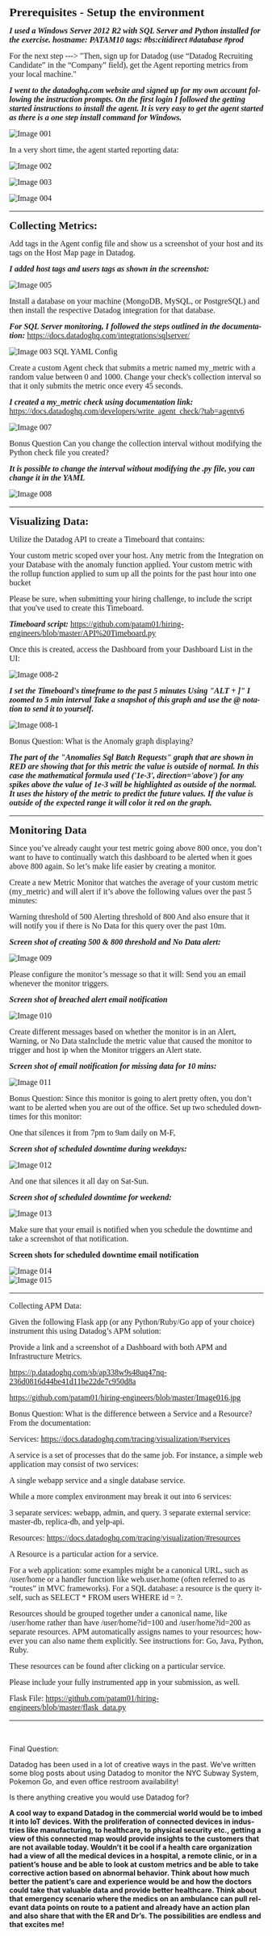 <head>
<meta http-equiv=Content-Type content="text/html; charset=windows-1252">


<body lang=EN-US link=blue vlink="#954F72" style='tab-interval:.5in'>

<div class=WordSection1>

<p class=MsoNormal style='mso-margin-top-alt:auto;mso-margin-bottom-alt:auto;
line-height:normal;mso-outline-level:2'><b><span style='font-size:18.0pt;
font-family:"Times New Roman",serif;mso-fareast-font-family:"Times New Roman"'>Prerequisites
- Setup the environment<o:p></o:p></span></b></p>

<p class=MsoNormal style='mso-margin-top-alt:auto;mso-margin-bottom-alt:auto;
line-height:normal'><b style='mso-bidi-font-weight:normal'><i style='mso-bidi-font-style:
normal'><span style='font-size:12.0pt;font-family:"Times New Roman",serif;
mso-fareast-font-family:"Times New Roman"'>I used a Windows Server 2012 R2 with
SQL Server and Python installed for the exercise. hostname: PATAM10 tags: #<span
class=SpellE>bs:citidirect</span> #database #prod<o:p></o:p></span></i></b></p>

<p class=MsoNormal style='mso-margin-top-alt:auto;mso-margin-bottom-alt:auto;
line-height:normal'><span style='font-size:12.0pt;font-family:"Times New Roman",serif;
mso-fareast-font-family:"Times New Roman"'>For the next step ---&gt;
&quot;Then, sign up for Datadog (use “Datadog Recruiting Candidate” in the
“Company” field), get the Agent reporting metrics from your local
machine.&quot;<o:p></o:p></span></p>

<p class=MsoNormal style='mso-margin-top-alt:auto;mso-margin-bottom-alt:auto;
line-height:normal'><b style='mso-bidi-font-weight:normal'><i style='mso-bidi-font-style:
normal'><span style='font-size:12.0pt;font-family:"Times New Roman",serif;
mso-fareast-font-family:"Times New Roman"'>I went to the datadoghq.com website
and signed up for my own account following the instruction prompts. On the
first login I followed the getting started instructions to install the agent.
It is very easy to get the agent started as there is a <span class=SpellE>one
step</span> install command for Windows.<o:p></o:p></span></i></b></p>

<p class=MsoNormal style='mso-margin-top-alt:auto;mso-margin-bottom-alt:auto;
line-height:normal'><span style='font-size:12.0pt;font-family:"Times New Roman",serif;
mso-fareast-font-family:"Times New Roman"'><img src="https://github.com/patam01/hiring-engineers/blob/master/Image001.JPG" alt="Image 001"><o:p></o:p></span></p>

<p class=MsoNormal style='mso-margin-top-alt:auto;mso-margin-bottom-alt:auto;
line-height:normal'><span style='font-size:12.0pt;font-family:"Times New Roman",serif;
mso-fareast-font-family:"Times New Roman"'>In a very short time, the agent
started reporting data:<o:p></o:p></span></p>

<p class=MsoNormal style='mso-margin-top-alt:auto;mso-margin-bottom-alt:auto;
line-height:normal'><span style='font-size:12.0pt;font-family:"Times New Roman",serif;
mso-fareast-font-family:"Times New Roman"'><img src="https://github.com/patam01/hiring-engineers/blob/master/Image001-1.jpg" alt="Image 002"><o:p></o:p></span></p>

<p class=MsoNormal style='mso-margin-top-alt:auto;mso-margin-bottom-alt:auto;
line-height:normal'><span style='font-size:12.0pt;font-family:"Times New Roman",serif;
mso-fareast-font-family:"Times New Roman"'><img src="https://github.com/patam01/hiring-engineers/blob/master/Image002.jpg" alt="Image 003"><o:p></o:p></span></p>

<p class=MsoNormal style='mso-margin-top-alt:auto;mso-margin-bottom-alt:auto;
line-height:normal'><span style='font-size:12.0pt;font-family:"Times New Roman",serif;
mso-fareast-font-family:"Times New Roman"'><img src="https://github.com/patam01/hiring-engineers/blob/master/Image004.jpg" alt="Image 004"><o:p></o:p></span></p>

<div class=MsoNormal align=center style='margin-bottom:0in;margin-bottom:.0001pt;
text-align:center;line-height:normal'><span style='font-size:12.0pt;font-family:
"Times New Roman",serif;mso-fareast-font-family:"Times New Roman"'>

<hr size=2 width="100%" align=center>

</span></div>

<p class=MsoNormal style='mso-margin-top-alt:auto;mso-margin-bottom-alt:auto;
line-height:normal'><b style='mso-bidi-font-weight:normal'><span
style='font-size:16.0pt;mso-bidi-font-size:12.0pt;font-family:"Times New Roman",serif;
mso-fareast-font-family:"Times New Roman"'>Collecting Metrics:<o:p></o:p></span></b></p>

<p class=MsoNormal style='mso-margin-top-alt:auto;mso-margin-bottom-alt:auto;
line-height:normal'><span style='font-size:12.0pt;font-family:"Times New Roman",serif;
mso-fareast-font-family:"Times New Roman"'>Add tags in the Agent config file
and show us a screenshot of your host and its tags on the Host Map page in
Datadog. <o:p></o:p></span></p>

<p class=MsoNormal style='mso-margin-top-alt:auto;mso-margin-bottom-alt:auto;
line-height:normal'><b style='mso-bidi-font-weight:normal'><i style='mso-bidi-font-style:
normal'><span style='font-size:12.0pt;font-family:"Times New Roman",serif;
mso-fareast-font-family:"Times New Roman"'>I added host tags and users tags as
shown in the screenshot:<o:p></o:p></span></i></b></p>

<p class=MsoNormal style='mso-margin-top-alt:auto;mso-margin-bottom-alt:auto;
line-height:normal'><span style='font-size:12.0pt;font-family:"Times New Roman",serif;
mso-fareast-font-family:"Times New Roman"'><img src="https://github.com/patam01/hiring-engineers/blob/master/Image005.jpg" alt="Image 005"><o:p></o:p></span></p>

<p class=MsoNormal style='mso-margin-top-alt:auto;mso-margin-bottom-alt:auto;
line-height:normal'><span style='font-size:12.0pt;font-family:"Times New Roman",serif;
mso-fareast-font-family:"Times New Roman"'>Install a database on your machine
(MongoDB, MySQL, or PostgreSQL) and then install the respective Datadog
integration for that database.<o:p></o:p></span></p>

<p class=MsoNormal style='mso-margin-top-alt:auto;mso-margin-bottom-alt:auto;
line-height:normal'><b style='mso-bidi-font-weight:normal'><i style='mso-bidi-font-style:
normal'><span style='font-size:12.0pt;font-family:"Times New Roman",serif;
mso-fareast-font-family:"Times New Roman"'>For SQL Server monitoring, I
followed the steps outlined in the documentation: </span></i></b><span
style='font-size:12.0pt;font-family:"Times New Roman",serif;mso-fareast-font-family:
"Times New Roman"'><a href="https://docs.datadoghq.com/integrations/sqlserver/">https://docs.datadoghq.com/integrations/sqlserver/</a><o:p></o:p></span></p>

<p class=MsoNormal style='mso-margin-top-alt:auto;mso-margin-bottom-alt:auto;
line-height:normal'><span style='font-size:12.0pt;font-family:"Times New Roman",serif;
mso-fareast-font-family:"Times New Roman"'><img src="https://github.com/patam01/hiring-engineers/blob/master/Image003.png" alt="Image 003">
SQL YAML Config<o:p></o:p></span></p>

<p class=MsoNormal style='mso-margin-top-alt:auto;mso-margin-bottom-alt:auto;
line-height:normal'><span style='font-size:12.0pt;font-family:"Times New Roman",serif;
mso-fareast-font-family:"Times New Roman"'>Create a custom Agent check that
submits a metric named <span class=SpellE>my_metric</span> with a random value
between 0 and 1000. Change your check's collection interval so that it only
submits the metric once every 45 seconds.<o:p></o:p></span></p>

<p class=MsoNormal style='mso-margin-top-alt:auto;mso-margin-bottom-alt:auto;
line-height:normal'><b style='mso-bidi-font-weight:normal'><i style='mso-bidi-font-style:
normal'><span style='font-size:12.0pt;font-family:"Times New Roman",serif;
mso-fareast-font-family:"Times New Roman"'>I created a <span class=SpellE>my_metric</span>
check using documentation link: </span></i></b><span style='font-size:12.0pt;
font-family:"Times New Roman",serif;mso-fareast-font-family:"Times New Roman"'><a
href="https://docs.datadoghq.com/developers/write_agent_check/?tab=agentv6">https://docs.datadoghq.com/developers/write_agent_check/?tab=agentv6</a><o:p></o:p></span></p>

<p class=MsoNormal style='mso-margin-top-alt:auto;mso-margin-bottom-alt:auto;
line-height:normal'><span style='font-size:12.0pt;font-family:"Times New Roman",serif;
mso-fareast-font-family:"Times New Roman"'><img src="https://github.com/patam01/hiring-engineers/blob/master/Image007.png" alt="Image 007"><o:p></o:p></span></p>

<p class=MsoNormal style='mso-margin-top-alt:auto;mso-margin-bottom-alt:auto;
line-height:normal'><span style='font-size:12.0pt;font-family:"Times New Roman",serif;
mso-fareast-font-family:"Times New Roman"'>Bonus Question Can you change the
collection interval without modifying the Python check file you created?<o:p></o:p></span></p>

<p class=MsoNormal style='mso-margin-top-alt:auto;mso-margin-bottom-alt:auto;
line-height:normal'><b style='mso-bidi-font-weight:normal'><i style='mso-bidi-font-style:
normal'><span style='font-size:12.0pt;font-family:"Times New Roman",serif;
mso-fareast-font-family:"Times New Roman"'>It is possible to change the
interval without modifying the .<span class=SpellE>py</span> file, you can
change it in the YAML<o:p></o:p></span></i></b></p>

<p class=MsoNormal style='mso-margin-top-alt:auto;mso-margin-bottom-alt:auto;
line-height:normal'><span style='font-size:12.0pt;font-family:"Times New Roman",serif;
mso-fareast-font-family:"Times New Roman"'><img src="https://github.com/patam01/hiring-engineers/blob/master/Image008.png" alt="Image 008"><o:p></o:p></span></p>

<div class=MsoNormal align=center style='margin-bottom:0in;margin-bottom:.0001pt;
text-align:center;line-height:normal'><span style='font-size:12.0pt;font-family:
"Times New Roman",serif;mso-fareast-font-family:"Times New Roman"'>

<hr size=2 width="100%" align=center>

</span></div>

<p class=MsoNormal style='mso-margin-top-alt:auto;mso-margin-bottom-alt:auto;
line-height:normal'><b style='mso-bidi-font-weight:normal'><span
style='font-size:16.0pt;mso-bidi-font-size:12.0pt;font-family:"Times New Roman",serif;
mso-fareast-font-family:"Times New Roman"'>Visualizing Data:<o:p></o:p></span></b></p>

<p class=MsoNormal style='mso-margin-top-alt:auto;mso-margin-bottom-alt:auto;
line-height:normal'><span style='font-size:12.0pt;font-family:"Times New Roman",serif;
mso-fareast-font-family:"Times New Roman"'>Utilize the Datadog API to create a <span
class=SpellE>Timeboard</span> that contains:<o:p></o:p></span></p>

<p class=MsoNormal style='mso-margin-top-alt:auto;mso-margin-bottom-alt:auto;
line-height:normal'><span style='font-size:12.0pt;font-family:"Times New Roman",serif;
mso-fareast-font-family:"Times New Roman"'>Your custom metric scoped over your
host. Any metric from the Integration on your Database with the anomaly
function applied. Your custom metric with the rollup function applied to sum up
all the points for the past hour into one bucket<o:p></o:p></span></p>

<p class=MsoNormal style='mso-margin-top-alt:auto;mso-margin-bottom-alt:auto;
line-height:normal'><span style='font-size:12.0pt;font-family:"Times New Roman",serif;
mso-fareast-font-family:"Times New Roman"'>Please be sure, when submitting your
hiring challenge, to include the script that you've used to create this <span
class=SpellE>Timeboard</span>.<o:p></o:p></span></p>

<p class=MsoNormal style='mso-margin-top-alt:auto;mso-margin-bottom-alt:auto;
line-height:normal'><span class=SpellE><b style='mso-bidi-font-weight:normal'><i
style='mso-bidi-font-style:normal'><span style='font-size:12.0pt;font-family:
"Times New Roman",serif;mso-fareast-font-family:"Times New Roman"'>Timeboard</span></i></b></span><b
style='mso-bidi-font-weight:normal'><i style='mso-bidi-font-style:normal'><span
style='font-size:12.0pt;font-family:"Times New Roman",serif;mso-fareast-font-family:
"Times New Roman"'> script:</span></i></b><span style='font-size:12.0pt;
font-family:"Times New Roman",serif;mso-fareast-font-family:"Times New Roman"'>
<u><span style='color:blue'><a
href="https://github.com/patam01/hiring-engineers/blob/master/API%20Timeboard.py">https://github.com/patam01/hiring-engineers/blob/master/API%20Timeboard.py</a></span></u><o:p></o:p></span></p>

<p class=MsoNormal style='mso-margin-top-alt:auto;mso-margin-bottom-alt:auto;
line-height:normal'><span style='font-size:12.0pt;font-family:"Times New Roman",serif;
mso-fareast-font-family:"Times New Roman"'>Once this is created, access the
Dashboard from your Dashboard List in the UI:<o:p></o:p></span></p>

<p class=MsoNormal style='mso-margin-top-alt:auto;mso-margin-bottom-alt:auto;
line-height:normal'><span style='font-size:12.0pt;font-family:"Times New Roman",serif;
mso-fareast-font-family:"Times New Roman"'><img src="https://github.com/patam01/hiring-engineers/blob/master/Image008-2.jpg" alt="Image 008-2"><o:p></o:p></span></p>

<p class=MsoNormal style='mso-margin-top-alt:auto;mso-margin-bottom-alt:auto;
line-height:normal'><b style='mso-bidi-font-weight:normal'><i style='mso-bidi-font-style:
normal'><span style='font-size:12.0pt;font-family:"Times New Roman",serif;
mso-fareast-font-family:"Times New Roman"'>I set the <span class=SpellE>Timeboard's</span>
timeframe to the past 5 minutes Using &quot;ALT + ]&quot; I zoomed to 5 min
interval Take a snapshot of this graph and use the @ notation to send it to
yourself.<o:p></o:p></span></i></b></p>

<p class=MsoNormal style='mso-margin-top-alt:auto;mso-margin-bottom-alt:auto;
line-height:normal'><span style='font-size:12.0pt;font-family:"Times New Roman",serif;
mso-fareast-font-family:"Times New Roman"'><img src="https://github.com/patam01/hiring-engineers/blob/master/Image008-1.jpg" alt="Image 008-1"><o:p></o:p></span></p>

<p class=MsoNormal style='mso-margin-top-alt:auto;mso-margin-bottom-alt:auto;
line-height:normal'><span style='font-size:12.0pt;font-family:"Times New Roman",serif;
mso-fareast-font-family:"Times New Roman"'>Bonus Question: What is the Anomaly
graph displaying?<o:p></o:p></span></p>

<p class=MsoNormal style='mso-margin-top-alt:auto;mso-margin-bottom-alt:auto;
line-height:normal'><b style='mso-bidi-font-weight:normal'><i style='mso-bidi-font-style:
normal'><span style='font-size:12.0pt;font-family:"Times New Roman",serif;
mso-fareast-font-family:"Times New Roman"'>The part of the &quot;Anomalies <span
class=SpellE>Sql</span> Batch Requests&quot; graph that are shown in RED are
showing that for this metric the value is outside of normal. In this case the
mathematical formula used ('1e-3', direction='above') for any spikes above the
value of 1e-3 will be highlighted as outside of the normal. It uses the history
of the metric to predict the future values. If the value is outside of the
expected range it will color it red on the graph.<o:p></o:p></span></i></b></p>

<div class=MsoNormal align=center style='margin-bottom:0in;margin-bottom:.0001pt;
text-align:center;line-height:normal'><span style='font-size:12.0pt;font-family:
"Times New Roman",serif;mso-fareast-font-family:"Times New Roman"'>

<hr size=2 width="100%" align=center>

</span></div>

<p class=MsoNormal style='mso-margin-top-alt:auto;mso-margin-bottom-alt:auto;
line-height:normal'><b style='mso-bidi-font-weight:normal'><span
style='font-size:16.0pt;mso-bidi-font-size:12.0pt;font-family:"Times New Roman",serif;
mso-fareast-font-family:"Times New Roman"'>Monitoring Data<o:p></o:p></span></b></p>

<p class=MsoNormal style='mso-margin-top-alt:auto;mso-margin-bottom-alt:auto;
line-height:normal'><span style='font-size:12.0pt;font-family:"Times New Roman",serif;
mso-fareast-font-family:"Times New Roman"'>Since you’ve already caught your
test metric going above 800 once, you don’t want to have to continually watch
this dashboard to be alerted when it goes above 800 again. So let’s make life
easier by creating a monitor.<o:p></o:p></span></p>

<p class=MsoNormal style='mso-margin-top-alt:auto;mso-margin-bottom-alt:auto;
line-height:normal'><span style='font-size:12.0pt;font-family:"Times New Roman",serif;
mso-fareast-font-family:"Times New Roman"'>Create a new Metric Monitor that
watches the average of your custom metric (<span class=SpellE>my_metric</span>)
and will alert if it’s above the following values over the past 5 minutes:<o:p></o:p></span></p>

<p class=MsoNormal style='mso-margin-top-alt:auto;mso-margin-bottom-alt:auto;
line-height:normal'><span style='font-size:12.0pt;font-family:"Times New Roman",serif;
mso-fareast-font-family:"Times New Roman"'>Warning threshold of 500 Alerting
threshold of 800 And also ensure that it will notify you if there is No Data
for this query over the past 10m.<o:p></o:p></span></p>

<p class=MsoNormal style='mso-margin-top-alt:auto;mso-margin-bottom-alt:auto;
line-height:normal'><b style='mso-bidi-font-weight:normal'><i style='mso-bidi-font-style:
normal'><span style='font-size:12.0pt;font-family:"Times New Roman",serif;
mso-fareast-font-family:"Times New Roman"'>Screen shot of creating 500 &amp;
800 threshold and No Data alert:<o:p></o:p></span></i></b></p>

<p class=MsoNormal style='mso-margin-top-alt:auto;mso-margin-bottom-alt:auto;
line-height:normal'><span style='font-size:12.0pt;font-family:"Times New Roman",serif;
mso-fareast-font-family:"Times New Roman"'><img src="https://github.com/patam01/hiring-engineers/blob/master/Image009.jpg" alt="Image 009"><o:p></o:p></span></p>

<p class=MsoNormal style='mso-margin-top-alt:auto;mso-margin-bottom-alt:auto;
line-height:normal'><span style='font-size:12.0pt;font-family:"Times New Roman",serif;
mso-fareast-font-family:"Times New Roman"'>Please configure the monitor’s
message so that it will: Send you an email whenever the monitor triggers.<o:p></o:p></span></p>

<p class=MsoNormal style='mso-margin-top-alt:auto;mso-margin-bottom-alt:auto;
line-height:normal'><b style='mso-bidi-font-weight:normal'><i style='mso-bidi-font-style:
normal'><span style='font-size:12.0pt;font-family:"Times New Roman",serif;
mso-fareast-font-family:"Times New Roman"'>Screen shot of breached alert email
notification<o:p></o:p></span></i></b></p>

<p class=MsoNormal style='mso-margin-top-alt:auto;mso-margin-bottom-alt:auto;
line-height:normal'><span style='font-size:12.0pt;font-family:"Times New Roman",serif;
mso-fareast-font-family:"Times New Roman"'><img src="https://github.com/patam01/hiring-engineers/blob/master/Image010.jpg" alt="Image 010"><o:p></o:p></span></p>

<p class=MsoNormal style='mso-margin-top-alt:auto;mso-margin-bottom-alt:auto;
line-height:normal'><span style='font-size:12.0pt;font-family:"Times New Roman",serif;
mso-fareast-font-family:"Times New Roman"'>Create different messages based on
whether the monitor is in an Alert, Warning, or No Data <span class=SpellE>staInclude</span>
the metric value that caused the monitor to trigger and host <span
class=SpellE>ip</span> when the Monitor triggers an Alert state.<o:p></o:p></span></p>

<p class=MsoNormal style='mso-margin-top-alt:auto;mso-margin-bottom-alt:auto;
line-height:normal'><b style='mso-bidi-font-weight:normal'><i style='mso-bidi-font-style:
normal'><span style='font-size:12.0pt;font-family:"Times New Roman",serif;
mso-fareast-font-family:"Times New Roman"'>Screen shot of email notification
for missing data for 10 mins:<o:p></o:p></span></i></b></p>

<p class=MsoNormal style='mso-margin-top-alt:auto;mso-margin-bottom-alt:auto;
line-height:normal'><span style='font-size:12.0pt;font-family:"Times New Roman",serif;
mso-fareast-font-family:"Times New Roman"'><img src="https://github.com/patam01/hiring-engineers/blob/master/Image011.jpg" alt="Image 011"><o:p></o:p></span></p>

<p class=MsoNormal style='mso-margin-top-alt:auto;mso-margin-bottom-alt:auto;
line-height:normal'><span style='font-size:12.0pt;font-family:"Times New Roman",serif;
mso-fareast-font-family:"Times New Roman"'>Bonus Question: Since this monitor
is going to alert <span class=GramE>pretty often</span>, you don’t want to be
alerted when you are out of the office. Set up two scheduled downtimes for this
monitor:<o:p></o:p></span></p>

<p class=MsoNormal style='mso-margin-top-alt:auto;mso-margin-bottom-alt:auto;
line-height:normal'><span style='font-size:12.0pt;font-family:"Times New Roman",serif;
mso-fareast-font-family:"Times New Roman"'>One that silences it from 7pm to 9am
daily on M-F,<o:p></o:p></span></p>

<p class=MsoNormal style='mso-margin-top-alt:auto;mso-margin-bottom-alt:auto;
line-height:normal'><b style='mso-bidi-font-weight:normal'><i style='mso-bidi-font-style:
normal'><span style='font-size:12.0pt;font-family:"Times New Roman",serif;
mso-fareast-font-family:"Times New Roman"'>Screen shot of scheduled downtime during
weekdays:<o:p></o:p></span></i></b></p>

<p class=MsoNormal style='mso-margin-top-alt:auto;mso-margin-bottom-alt:auto;
line-height:normal'><span style='font-size:12.0pt;font-family:"Times New Roman",serif;
mso-fareast-font-family:"Times New Roman"'><img src="https://github.com/patam01/hiring-engineers/blob/master/Image012.jpg" alt="Image 012"><o:p></o:p></span></p>

<p class=MsoNormal style='mso-margin-top-alt:auto;mso-margin-bottom-alt:auto;
line-height:normal'><span style='font-size:12.0pt;font-family:"Times New Roman",serif;
mso-fareast-font-family:"Times New Roman"'>And one that silences it all day on
Sat-Sun.<o:p></o:p></span></p>

<p class=MsoNormal style='mso-margin-top-alt:auto;mso-margin-bottom-alt:auto;
line-height:normal'><b style='mso-bidi-font-weight:normal'><i style='mso-bidi-font-style:
normal'><span style='font-size:12.0pt;font-family:"Times New Roman",serif;
mso-fareast-font-family:"Times New Roman"'>Screen shot of scheduled downtime
for weekend:<o:p></o:p></span></i></b></p>

<p class=MsoNormal style='mso-margin-top-alt:auto;mso-margin-bottom-alt:auto;
line-height:normal'><span style='font-size:12.0pt;font-family:"Times New Roman",serif;
mso-fareast-font-family:"Times New Roman"'><img src="https://github.com/patam01/hiring-engineers/blob/master/Image013.jpg" alt="Image 013"><o:p></o:p></span></p>

<p class=MsoNormal style='mso-margin-top-alt:auto;mso-margin-bottom-alt:auto;
line-height:normal'><span style='font-size:12.0pt;font-family:"Times New Roman",serif;
mso-fareast-font-family:"Times New Roman"'>Make sure that your email is
notified when you schedule the downtime and take a screenshot of that
notification.<o:p></o:p></span></p>

<p class=MsoNormal style='mso-margin-top-alt:auto;mso-margin-bottom-alt:auto;
line-height:normal'><span style='font-size:12.0pt;font-family:"Times New Roman",serif;
mso-fareast-font-family:"Times New Roman"'><b>Screen shots for scheduled
downtime email notification</b><o:p></o:p></span></p>

<p class=MsoNormal style='mso-margin-top-alt:auto;mso-margin-bottom-alt:auto;
line-height:normal'><span style='font-size:12.0pt;font-family:"Times New Roman",serif;
mso-fareast-font-family:"Times New Roman"'><img src="https://github.com/patam01/hiring-engineers/blob/master/Image014.jpg" alt="Image 014"><br><img src="https://github.com/patam01/hiring-engineers/blob/master/Image015.jpg" alt="Image 015">
<o:p></o:p></span></p>

<div class=MsoNormal align=center style='margin-bottom:0in;margin-bottom:.0001pt;
text-align:center;line-height:normal'><span style='font-size:12.0pt;font-family:
"Times New Roman",serif;mso-fareast-font-family:"Times New Roman"'>

<hr size=2 width="100%" align=center>

</span></div>

<p class=MsoNormal style='mso-margin-top-alt:auto;mso-margin-bottom-alt:auto;
line-height:normal'><span style='font-size:12.0pt;font-family:"Times New Roman",serif;
mso-fareast-font-family:"Times New Roman"'>Collecting APM Data:<o:p></o:p></span></p>

<p class=MsoNormal style='mso-margin-top-alt:auto;mso-margin-bottom-alt:auto;
line-height:normal'><span style='font-size:12.0pt;font-family:"Times New Roman",serif;
mso-fareast-font-family:"Times New Roman"'>Given the following Flask app (or
any Python/Ruby/Go app of your choice) instrument this using Datadog’s APM
solution:<o:p></o:p></span></p>

<p class=MsoNormal style='mso-margin-top-alt:auto;mso-margin-bottom-alt:auto;
line-height:normal'><span style='font-size:12.0pt;font-family:"Times New Roman",serif;
mso-fareast-font-family:"Times New Roman"'>Provide a link and a screenshot of a
Dashboard with both APM and Infrastructure Metrics.<o:p></o:p></span></p>

<p class=MsoNormal style='mso-margin-top-alt:auto;mso-margin-bottom-alt:auto;
line-height:normal'><span style='font-size:12.0pt;font-family:"Times New Roman",serif;
mso-fareast-font-family:"Times New Roman"'><a
href="https://p.datadoghq.com/sb/ap338w9s48uq47nq-236d0816d44be41d11be22de7c950d8a">https://p.datadoghq.com/sb/ap338w9s48uq47nq-236d0816d44be41d11be22de7c950d8a</a><o:p></o:p></span></p>

<p class=MsoNormal style='mso-margin-top-alt:auto;mso-margin-bottom-alt:auto;
line-height:normal'><span style='font-size:12.0pt;font-family:"Times New Roman",serif;
mso-fareast-font-family:"Times New Roman"'><a
href="https://github.com/patam01/hiring-engineers/blob/master/Image016.jpg">https://github.com/patam01/hiring-engineers/blob/master/Image016.jpg</a><o:p></o:p></span></p>

<p class=MsoNormal style='mso-margin-top-alt:auto;mso-margin-bottom-alt:auto;
line-height:normal'><span style='font-size:12.0pt;font-family:"Times New Roman",serif;
mso-fareast-font-family:"Times New Roman"'>Bonus Question: What is the
difference between a Service and a Resource? From the documentation:<o:p></o:p></span></p>

<p class=MsoNormal style='mso-margin-top-alt:auto;mso-margin-bottom-alt:auto;
line-height:normal'><span style='font-size:12.0pt;font-family:"Times New Roman",serif;
mso-fareast-font-family:"Times New Roman"'>Services: <a
href="https://docs.datadoghq.com/tracing/visualization/#services">https://docs.datadoghq.com/tracing/visualization/#services</a><o:p></o:p></span></p>

<p class=MsoNormal style='mso-margin-top-alt:auto;mso-margin-bottom-alt:auto;
line-height:normal'><span style='font-size:12.0pt;font-family:"Times New Roman",serif;
mso-fareast-font-family:"Times New Roman"'>A service is a set of processes that
do the same job. For instance, a simple web application may consist of two
services:<o:p></o:p></span></p>

<p class=MsoNormal style='mso-margin-top-alt:auto;mso-margin-bottom-alt:auto;
line-height:normal'><span style='font-size:12.0pt;font-family:"Times New Roman",serif;
mso-fareast-font-family:"Times New Roman"'>A single <span class=SpellE>webapp</span>
service and a single database service.<o:p></o:p></span></p>

<p class=MsoNormal style='mso-margin-top-alt:auto;mso-margin-bottom-alt:auto;
line-height:normal'><span style='font-size:12.0pt;font-family:"Times New Roman",serif;
mso-fareast-font-family:"Times New Roman"'>While a more complex environment may
break it out into 6 services:<o:p></o:p></span></p>

<p class=MsoNormal style='mso-margin-top-alt:auto;mso-margin-bottom-alt:auto;
line-height:normal'><span style='font-size:12.0pt;font-family:"Times New Roman",serif;
mso-fareast-font-family:"Times New Roman"'>3 separate services: <span
class=SpellE>webapp</span>, admin, and query. 3 separate external service:
master-<span class=SpellE>db</span>, replica-<span class=SpellE>db</span>, and
yelp-<span class=SpellE>api</span>.<o:p></o:p></span></p>

<p class=MsoNormal style='mso-margin-top-alt:auto;mso-margin-bottom-alt:auto;
line-height:normal'><span style='font-size:12.0pt;font-family:"Times New Roman",serif;
mso-fareast-font-family:"Times New Roman"'>Resources: <a
href="https://docs.datadoghq.com/tracing/visualization/#resources">https://docs.datadoghq.com/tracing/visualization/#resources</a><o:p></o:p></span></p>

<p class=MsoNormal style='mso-margin-top-alt:auto;mso-margin-bottom-alt:auto;
line-height:normal'><span style='font-size:12.0pt;font-family:"Times New Roman",serif;
mso-fareast-font-family:"Times New Roman"'>A Resource is a <span class=GramE>particular
action</span> for a service.<o:p></o:p></span></p>

<p class=MsoNormal style='mso-margin-top-alt:auto;mso-margin-bottom-alt:auto;
line-height:normal'><span style='font-size:12.0pt;font-family:"Times New Roman",serif;
mso-fareast-font-family:"Times New Roman"'>For a web application: some examples
might be a canonical URL, such as /user/home or a handler function like <span
class=SpellE>web.user.home</span> (often referred to as “routes” in MVC
frameworks). For a SQL database: a resource is the query itself, such as SELECT
* FROM users WHERE id = ?.<o:p></o:p></span></p>

<p class=MsoNormal style='mso-margin-top-alt:auto;mso-margin-bottom-alt:auto;
line-height:normal'><span style='font-size:12.0pt;font-family:"Times New Roman",serif;
mso-fareast-font-family:"Times New Roman"'>Resources should be grouped together
under a canonical name, like /user/home rather than have /user/<span
class=SpellE>home?id</span>=100 and /user/<span class=SpellE>home?id</span>=200
as separate resources. APM automatically assigns names to your resources;
however you can also name them explicitly. See instructions for: Go, Java,
Python, Ruby.<o:p></o:p></span></p>

<p class=MsoNormal style='mso-margin-top-alt:auto;mso-margin-bottom-alt:auto;
line-height:normal'><span style='font-size:12.0pt;font-family:"Times New Roman",serif;
mso-fareast-font-family:"Times New Roman"'>These resources can be found after
clicking on a <span class=GramE>particular service</span>.<o:p></o:p></span></p>

<p class=MsoNormal style='mso-margin-top-alt:auto;mso-margin-bottom-alt:auto;
line-height:normal'><span style='font-size:12.0pt;font-family:"Times New Roman",serif;
mso-fareast-font-family:"Times New Roman"'>Please include your fully
instrumented app in your submission, as well.<o:p></o:p></span></p>

<p class=MsoNormal style='mso-margin-top-alt:auto;mso-margin-bottom-alt:auto;
line-height:normal'><span style='font-size:12.0pt;font-family:"Times New Roman",serif;
mso-fareast-font-family:"Times New Roman"'>Flask File: <a
href="https://github.com/patam01/hiring-engineers/blob/master/flask_data.py">https://github.com/patam01/hiring-engineers/blob/master/flask_data.py</a><o:p></o:p></span></p>

<div class=MsoNormal align=center style='margin-bottom:0in;margin-bottom:.0001pt;
text-align:center;line-height:normal'><span style='font-size:12.0pt;font-family:
"Times New Roman",serif;mso-fareast-font-family:"Times New Roman"'>

<hr size=2 width="100%" align=center>

</span></div>

<p class=MsoNormal><o:p>&nbsp;</o:p></p>
Final Question:

Datadog has been used in a lot of creative ways in the past. We’ve written some blog posts about using Datadog to monitor the NYC Subway System, Pokemon Go, and even office restroom availability!

Is there anything creative you would use Datadog for?<br>

<b>A cool way to expand Datadog in the commercial world would be to imbed it into IoT devices. With the proliferation of connected devices in industries like manufacturing, to healthcare, to physical security etc., getting a view of this connected map would provide insights to the customers that are not available today. Wouldn’t it be cool if a health care organization had a view of all the medical devices in a hospital, a remote clinic, or in a patient’s house and be able to look at custom metrics and be able to take corrective action based on abnormal behavior. Think about how much better the patient’s care and experience would be and how the doctors could take that valuable data and provide better healthcare. Think about that emergency scenario where the medics on an ambulance can pull relevant data points on route to a patient and already have an action plan and also share that with the ER and Dr’s. The possibilities are endless and that excites me!</b>
</div>

</body>

</html>
